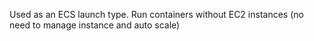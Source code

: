 <!-- Fargate -->

Used as an ECS launch type.
Run containers without EC2 instances (no need to manage instance and auto scale)

<!-- Terms -->

<!-- Operation -->

<!-- Performance -->

<!-- Pricing -->

<!-- Security -->
